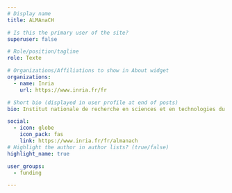 ```yaml
---
# Display name
title: ALMAnaCH

# Is this the primary user of the site?
superuser: false

# Role/position/tagline
role: Texte

# Organizations/Affiliations to show in About widget
organizations:
  - name: Inria
    url: https://www.inria.fr/fr

# Short bio (displayed in user profile at end of posts)
bio: Institut nationale de recherche en sciences et en technologies du numérique

social:
  - icon: globe
    icon_pack: fas
    link: https://www.inria.fr/fr/almanach
# Highlight the author in author lists? (true/false)
highlight_name: true

user_groups:
  - funding

---
```

